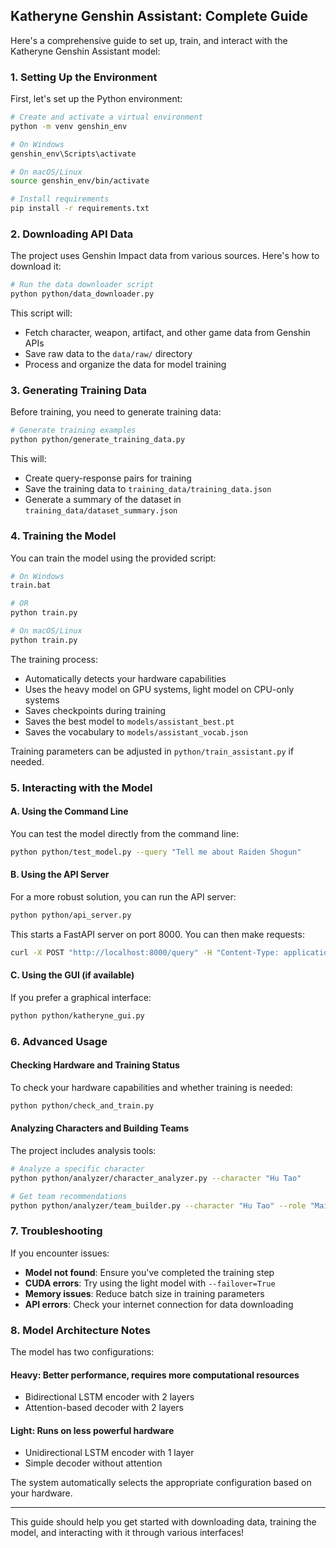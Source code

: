 ## Katheryne Genshin Assistant: Complete Guide

Here's a comprehensive guide to set up, train, and interact with the Katheryne Genshin Assistant model:

### 1. Setting Up the Environment

First, let's set up the Python environment:

```sh
# Create and activate a virtual environment
python -m venv genshin_env

# On Windows
genshin_env\Scripts\activate

# On macOS/Linux
source genshin_env/bin/activate

# Install requirements
pip install -r requirements.txt
```

### 2. Downloading API Data

The project uses Genshin Impact data from various sources. Here's how to download it:

```sh
# Run the data downloader script
python python/data_downloader.py
```

This script will:
- Fetch character, weapon, artifact, and other game data from Genshin APIs
- Save raw data to the `data/raw/` directory
- Process and organize the data for model training

### 3. Generating Training Data

Before training, you need to generate training data:

```sh
# Generate training examples
python python/generate_training_data.py
```

This will:
- Create query-response pairs for training
- Save the training data to `training_data/training_data.json`
- Generate a summary of the dataset in `training_data/dataset_summary.json`

### 4. Training the Model

You can train the model using the provided script:

```sh
# On Windows
train.bat

# OR
python train.py

# On macOS/Linux
python train.py
```

The training process:
- Automatically detects your hardware capabilities
- Uses the heavy model on GPU systems, light model on CPU-only systems
- Saves checkpoints during training
- Saves the best model to `models/assistant_best.pt`
- Saves the vocabulary to `models/assistant_vocab.json`

Training parameters can be adjusted in `python/train_assistant.py` if needed.

### 5. Interacting with the Model

#### A. Using the Command Line

You can test the model directly from the command line:

```sh
python python/test_model.py --query "Tell me about Raiden Shogun"
```

#### B. Using the API Server

For a more robust solution, you can run the API server:

```sh
python python/api_server.py
```

This starts a FastAPI server on port 8000. You can then make requests:

```sh
curl -X POST "http://localhost:8000/query" -H "Content-Type: application/json" -d "{\"text\":\"What are the best artifacts for Hu Tao?\"}"
```

#### C. Using the GUI (if available)

If you prefer a graphical interface:

```sh
python python/katheryne_gui.py
```

### 6. Advanced Usage

#### Checking Hardware and Training Status

To check your hardware capabilities and whether training is needed:

```sh
python python/check_and_train.py
```

#### Analyzing Characters and Building Teams

The project includes analysis tools:

```sh
# Analyze a specific character
python python/analyzer/character_analyzer.py --character "Hu Tao"

# Get team recommendations
python python/analyzer/team_builder.py --character "Hu Tao" --role "Main DPS"
```

### 7. Troubleshooting

If you encounter issues:
- **Model not found**: Ensure you've completed the training step
- **CUDA errors**: Try using the light model with `--failover=True`
- **Memory issues**: Reduce batch size in training parameters
- **API errors**: Check your internet connection for data downloading

### 8. Model Architecture Notes

The model has two configurations:

#### Heavy: Better performance, requires more computational resources
- Bidirectional LSTM encoder with 2 layers
- Attention-based decoder with 2 layers

#### Light: Runs on less powerful hardware
- Unidirectional LSTM encoder with 1 layer
- Simple decoder without attention

The system automatically selects the appropriate configuration based on your hardware.

---

This guide should help you get started with downloading data, training the model, and interacting with it through various interfaces!
